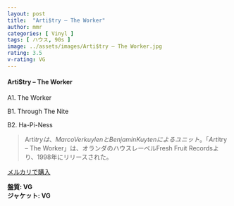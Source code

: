 ```yaml
---
layout: post
title:  "Arti$try – The Worker"
author: mmr
categories: [ Vinyl ]
tags: [ ハウス, 90s ]
image: ../assets/images/Arti$try – The Worker.jpg
rating: 3.5
v-rating: VG
---
```


#### Arti$try – The Worker

A1. The Worker

B1. Through The Nite

B2. Ha-Pi-Ness

> Arti$tryは、Marco VerkuylenとBenjamin Kuytenによるユニット。「Arti$try – The Worker」は、オランダのハウスレーベルFresh Fruit Recordsより、1998年にリリースされた。

[メルカリで購入](https://jp.mercari.com/item/m88863230519)

<div class="mt-4 mb-4 d-flex align-items-center">
<strong class="mr-1">盤質: VG</strong>
</div>
<div class="mt-4 mb-4 d-flex align-items-center">
<strong class="mr-1">ジャケット: VG</strong>
</div>
